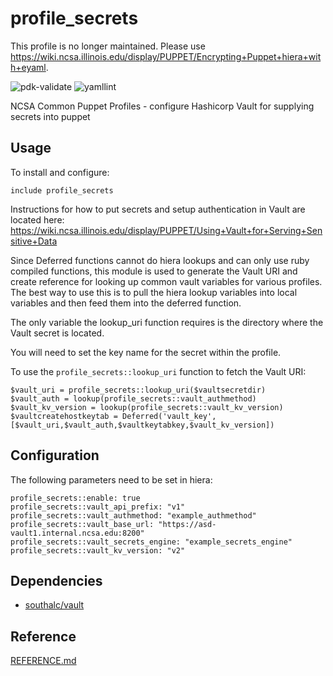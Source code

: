 # profile_secrets
This profile is no longer maintained. Please use https://wiki.ncsa.illinois.edu/display/PUPPET/Encrypting+Puppet+hiera+with+eyaml.


![pdk-validate](https://github.com/ncsa/puppet-profile_secrets/workflows/pdk-validate/badge.svg)
![yamllint](https://github.com/ncsa/puppet-profile_secrets/workflows/yamllint/badge.svg)

NCSA Common Puppet Profiles - configure Hashicorp Vault for supplying secrets into puppet

## Usage

To install and configure:

```puppet
include profile_secrets
```
Instructions for how to put secrets and setup authentication in Vault are located here:
https://wiki.ncsa.illinois.edu/display/PUPPET/Using+Vault+for+Serving+Sensitive+Data

Since Deferred functions cannot do hiera lookups and can only use ruby compiled functions, this
module is used to generate the Vault URI and create reference for looking up common vault variables
for various profiles. The best way to use this is to pull the hiera lookup variables into local variables
and then feed them into the deferred function. 

The only variable the lookup\_uri function requires is the directory where the Vault secret is located.

You will need to set the key name for the secret within the profile. 

To use the `profile_secrets::lookup_uri` function to fetch the Vault URI:

```puppet
$vault_uri = profile_secrets::lookup_uri($vaultsecretdir)
$vault_auth = lookup(profile_secrets::vault_authmethod)
$vault_kv_version = lookup(profile_secrets::vault_kv_version)
$vaultcreatehostkeytab = Deferred('vault_key',[$vault_uri,$vault_auth,$vaultkeytabkey,$vault_kv_version])

```

## Configuration

The following parameters need to be set in hiera:
```
profile_secrets::enable: true
profile_secrets::vault_api_prefix: "v1"
profile_secrets::vault_authmethod: "example_authmethod"
profile_secrets::vault_base_url: "https://asd-vault1.internal.ncsa.edu:8200"
profile_secrets::vault_secrets_engine: "example_secrets_engine"
profile_secrets::vault_kv_version: "v2"
```

## Dependencies
- [southalc/vault](https://forge.puppet.com/modules/southalc/vault)

## Reference

[REFERENCE.md](REFERENCE.md)

